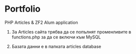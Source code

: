 Portfolio
=========

PHP Articles &amp; ZF2 Alum application 

1. За Articles сайта трябва да се попълнят променливите в functions.php за да се включи към MySQL

2. Базата данни е в папката articles database
